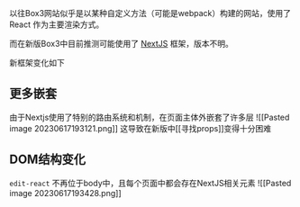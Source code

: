 以往Box3网站似乎是以某种自定义方法（可能是webpack）构建的网站，使用了 React 作为主要渲染方式。

而在新版Box3中目前推测可能使用了 [NextJS](https://nextjs.org/) 框架，版本不明。

新框架变化如下

## 更多嵌套
由于Nextjs使用了特别的路由系统和机制，在页面主体外嵌套了许多层
![[Pasted image 20230617193121.png]]
这导致在新版中[[寻找props]]变得十分困难

## DOM结构变化
`edit-react` 不再位于body中，且每个页面中都会存在NextJS相关元素
![[Pasted image 20230617193428.png]]